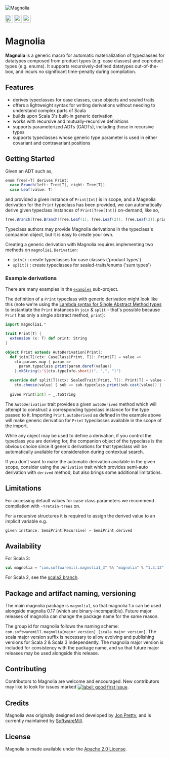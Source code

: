 ![Magnolia](https://github.com/softwaremill/magnolia/raw/scala3/banner.jpg)

[<img alt="GitHub Workflow" src="https://img.shields.io/github/actions/workflow/status/softwaremill/magnolia/ci.yml?branch=scala3&style=for-the-badge" height="24">](https://github.com/softwaremill/magnolia/actions)
[<img src="https://img.shields.io/badge/Discourse-ask%20question-blue?style=for-the-badge" height="24">](https://softwaremill.community/c/magnolia)
[<img src="https://index.scala-lang.org/softwaremill/magnolia/magnolia/latest-by-scala-version.svg?color=2465cd&style=for-the-badge" height="24">](https://index.scala-lang.org/softwaremill/magnolia/magnolia)

# Magnolia

__Magnolia__ is a generic macro for automatic materialization of typeclasses for datatypes composed from product types (e.g. case classes) and coproduct types (e.g. enums). It supports recursively-defined datatypes out-of-the-box, and incurs no significant time-penalty during compilation.

## Features

 - derives typeclasses for case classes, case objects and sealed traits
 - offers a lightweight syntax for writing derivations without needing to understand complex parts of Scala
 - builds upon Scala 3's built-in generic derivation
 - works with recursive and mutually-recursive definitions
 - supports parameterized ADTs (GADTs), including those in recursive types
 - supports typeclasses whose generic type parameter is used in either covariant and contravariant positions

## Getting Started

Given an ADT such as,
```scala
enum Tree[+T] derives Print:
  case Branch(left: Tree[T], right: Tree[T])
  case Leaf(value: T)
```
and provided a given instance of `Print[Int]` is in scope, and a Magnolia derivation for the `Print` typeclass
has been provided, we can automatically derive given typeclass instances of `Print[Tree[Int]]` on-demand, like
so,
```scala
Tree.Branch(Tree.Branch(Tree.Leaf(1), Tree.Leaf(2)), Tree.Leaf(3)).print
```
Typeclass authors may provide Magnolia derivations in the typeclass's companion object, but it is easy to create
your own.

Creating a generic derivation with Magnolia requires implementing two methods on `magnolia1.Derivation`:

* `join()` : create typeclasses for case classes ('product types')
* `split()` : create typeclasses for sealed-traits/enums ('sum types')

### Example derivations

There are many examples in the   [`examples`](examples/src/main/scala/magnolia1/examples) sub-project.

The definition of a `Print` typeclass with generic derivation might look like this
(note we're using the [Lambda syntax for Single Abstract Method types](https://www.scala-lang.org/news/2.12.0/#lambda-syntax-for-sam-types)
to instantiate the `Print` instances in `join` & `split` - that's possible because
`Print` has only a single abstract method, `print`):
```scala
import magnolia1.*

trait Print[T] {
  extension (x: T) def print: String
}

object Print extends AutoDerivation[Print]:
  def join[T](ctx: CaseClass[Print, T]): Print[T] = value =>
    ctx.params.map { param =>
      param.typeclass.print(param.deref(value))
    }.mkString(s"${ctx.typeInfo.short}(", ",", ")")

  override def split[T](ctx: SealedTrait[Print, T]): Print[T] = value =>
    ctx.choose(value) { sub => sub.typeclass.print(sub.cast(value)) }
  
  given Print[Int] = _.toString
```

The `AutoDerivation` trait provides a given `autoDerived` method which will attempt to construct a corresponding typeclass
instance for the type passed to it. Importing `Print.autoDerived` as defined in the example above will make generic
derivation for `Print` typeclasses available in the scope of the import.

While any object may be used to define a derivation, if you control the typeclass you are deriving for, the
companion object of the typeclass is the obvious choice since it generic derivations for that typeclass will
be automatically available for consideration during contextual search.

If you don't want to make the automatic derivation available in the given scope, consider using the `Derivation` trait which provides semi-auto derivation with `derived` method, but also brings some additional limitations.
## Limitations

For accessing default values for case class parameters we recommend compilation with `-Yretain-trees` on.

For a recursive structures it is required to assign the derived value to an implicit variable e.g.
```Scala
given instance: SemiPrint[Recursive] = SemiPrint.derived
```  
## Availability

For Scala 3:

```scala
val magnolia = "com.softwaremill.magnolia1_3" %% "magnolia" % "1.3.12"
```

For Scala 2, see the [scala2 branch](https://github.com/softwaremill/magnolia/tree/scala2).

## Package and artifact naming, versioning

The main magnolia package is `magnolia1`, so that magnolia 1.x can be used alongside magnolia 0.17 (which are binary-incompatible).
Future major releases of magnolia can change the package name for the same reason.

The group id for magnolia follows the naming scheme: `com.softwaremill.magnolia[major version]_[scala major version]`.
The scala major version suffix is necessary to allow evolving and publishing versions for Scala 2 & Scala 3 independently.
The magnolia major version is included for consistency with the package name, and so that future major releases may be
used alongside this release.

## Contributing

Contributors to Magnolia are welcome and encouraged. New contributors may like to look for issues marked
<a href="https://github.com/softwaremill/magnolia/labels/good%20first%20issue"><img alt="label: good first issue"
src="https://img.shields.io/badge/-good%20first%20issue-67b6d0.svg" valign="middle"></a>.

## Credits

Magnolia was originally designed and developed by [Jon Pretty](https://github.com/propensive), and is currently
maintained by [SoftwareMill](https://softwaremill.com).

## License

Magnolia is made available under the [Apache 2.0 License](/license.md).
